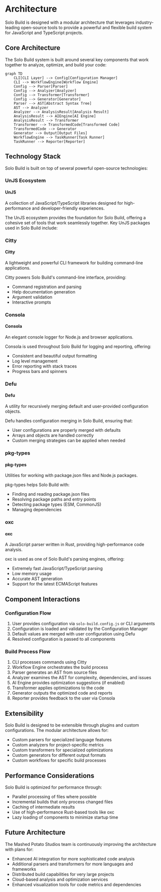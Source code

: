# Architecture

Solo Build is designed with a modular architecture that leverages industry-leading open-source tools to provide a powerful and flexible build system for JavaScript and TypeScript projects.

## Core Architecture

The Solo Build system is built around several key components that work together to analyze, optimize, and build your code:

```mermaid
graph TD
    CLI[CLI Layer] --> Config[Configuration Manager]
    CLI --> WorkflowEngine[Workflow Engine]
    Config --> Parser[Parser]
    Config --> Analyzer[Analyzer]
    Config --> Transformer[Transformer]
    Config --> Generator[Generator]
    Parser --> AST[Abstract Syntax Tree]
    AST --> Analyzer
    Analyzer --> AnalysisResult[Analysis Result]
    AnalysisResult --> AIEngine[AI Engine]
    AnalysisResult --> Transformer
    Transformer --> TransformedCode[Transformed Code]
    TransformedCode --> Generator
    Generator --> Output[Output Files]
    WorkflowEngine --> TaskRunner[Task Runner]
    TaskRunner --> Reporter[Reporter]
```

## Technology Stack

Solo Build is built on top of several powerful open-source technologies:

### UnJS Ecosystem

<div class="flex items-center mb-4">
  <NuxtImg src="/images/UnJS Logo Black.png" alt="UnJS" class="h-12 dark:invert mr-4">
  <div>
    <h4 class="font-semibold">UnJS</h4>
    <p>A collection of JavaScript/TypeScript libraries designed for high-performance and developer-friendly experiences.</p>
  </div>
</div>

The UnJS ecosystem provides the foundation for Solo Build, offering a cohesive set of tools that work seamlessly together. Key UnJS packages used in Solo Build include:

### Citty

<div class="flex items-center mb-4">
  <NuxtImg src="/images/DesignKitCitty.svg" alt="Citty" class="h-12 mr-4"/>
  <div>
    <h4 class="font-semibold">Citty</h4>
    <p>A lightweight and powerful CLI framework for building command-line applications.</p>
  </div>
</div>

Citty powers Solo Build's command-line interface, providing:

- Command registration and parsing
- Help documentation generation
- Argument validation
- Interactive prompts

### Consola

<div class="flex items-center mb-4">
  <NuxtImg src="/images/DesignKitConsola.svg" alt="Consola" class="h-12 mr-4"/>
  <div>
    <h4 class="font-semibold">Consola</h4>
    <p>An elegant console logger for Node.js and browser applications.</p>
  </div>
</div>

Consola is used throughout Solo Build for logging and reporting, offering:

- Consistent and beautiful output formatting
- Log level management
- Error reporting with stack traces
- Progress bars and spinners

### Defu

<div class="flex items-center mb-4">
  <NuxtImg src="/images/DesignKitdefu.svg" alt="Defu" class="h-12 mr-4"/>
  <div>
    <h4 class="font-semibold">Defu</h4>
    <p>A utility for recursively merging default and user-provided configuration objects.</p>
  </div>
</div>

Defu handles configuration merging in Solo Build, ensuring that:

- User configurations are properly merged with defaults
- Arrays and objects are handled correctly
- Custom merging strategies can be applied when needed

### pkg-types

<div class="flex items-center mb-4">
  <NuxtImg src="/images/DesignKitpkgtypes.svg" alt="pkg-types" class="h-12 mr-4"/>
  <div>
    <h4 class="font-semibold">pkg-types</h4>
    <p>Utilities for working with package.json files and Node.js packages.</p>
  </div>
</div>

pkg-types helps Solo Build with:

- Finding and reading package.json files
- Resolving package paths and entry points
- Detecting package types (ESM, CommonJS)
- Managing dependencies

### oxc

<div class="flex items-center mb-4">
  <NuxtImg src="/images/RoundBubblesfromJavaScriptOxidationCompiler.png" alt="oxc" class="h-12 mr-4"/>
  <div>
    <h4 class="font-semibold">oxc</h4>
    <p>A JavaScript parser written in Rust, providing high-performance code analysis.</p>
  </div>
</div>

oxc is used as one of Solo Build's parsing engines, offering:

- Extremely fast JavaScript/TypeScript parsing
- Low memory usage
- Accurate AST generation
- Support for the latest ECMAScript features

## Component Interactions

### Configuration Flow

1. User provides configuration via `solo-build.config.js` or CLI arguments
2. Configuration is loaded and validated by the Configuration Manager
3. Default values are merged with user configuration using Defu
4. Resolved configuration is passed to all components

### Build Process Flow

1. CLI processes commands using Citty
2. Workflow Engine orchestrates the build process
3. Parser generates an AST from source files
4. Analyzer examines the AST for complexity, dependencies, and issues
5. AI Engine provides optimization suggestions (if enabled)
6. Transformer applies optimizations to the code
7. Generator outputs the optimized code and reports
8. Reporter provides feedback to the user via Consola

## Extensibility

Solo Build is designed to be extensible through plugins and custom configurations. The modular architecture allows for:

- Custom parsers for specialized language features
- Custom analyzers for project-specific metrics
- Custom transformers for specialized optimizations
- Custom generators for different output formats
- Custom workflows for specific build processes

## Performance Considerations

Solo Build is optimized for performance through:

- Parallel processing of files where possible
- Incremental builds that only process changed files
- Caching of intermediate results
- Use of high-performance Rust-based tools like oxc
- Lazy loading of components to minimize startup time

## Future Architecture

The Mashed Potato Studios team is continuously improving the architecture with plans for:

- Enhanced AI integration for more sophisticated code analysis
- Additional parsers and transformers for more languages and frameworks
- Distributed build capabilities for very large projects
- Cloud-based analysis and optimization services
- Enhanced visualization tools for code metrics and dependencies
